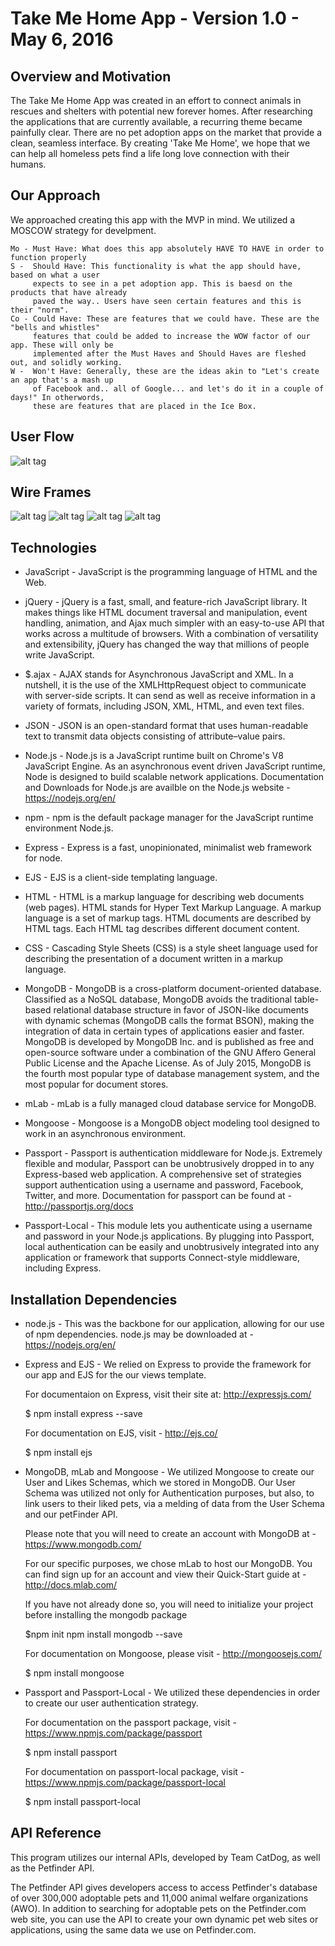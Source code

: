 # Take Me Home App - Version 1.0 - May 6, 2016

## Overview and Motivation

The Take Me Home App was created in an effort to connect animals in rescues and shelters with potential new forever homes. After researching the applications that are currently available, a recurring theme became painfully clear. There are no pet adoption apps on the market that provide a clean, seamless interface. By creating 'Take Me Home', we hope that we can help all homeless pets find a life long love connection with their humans. 


## Our Approach

We approached creating this app with the MVP in mind. We utilized a MOSCOW strategy for develpment.

    Mo - Must Have: What does this app absolutely HAVE TO HAVE in order to function properly
    S -  Should Have: This functionality is what the app should have, based on what a user
         expects to see in a pet adoption app. This is baesd on the products that have already 
         paved the way.. Users have seen certain features and this is their "norm".
    Co - Could Have: These are features that we could have. These are the "bells and whistles"
         features that could be added to increase the WOW factor of our app. These will only be
         implemented after the Must Haves and Should Haves are fleshed out, and solidly working.
    W -  Won't Have: Generally, these are the ideas akin to "Let's create an app that's a mash up
         of Facebook and.. all of Google... and let's do it in a couple of days!" In otherwords, 
         these are features that are placed in the Ice Box. 
         
## User Flow

![alt tag](/takeMeHomeUFScaled.png)
## Wire Frames

![alt tag](/viewAllPets.png)
![alt tag](/petProfile.png)
![alt tag](/myLikedPets.png)
![alt tag](/shelterInfo.png)
## Technologies

* JavaScript - JavaScript is the programming language of HTML and the Web.

* jQuery -  jQuery is a fast, small, and feature-rich JavaScript library. It makes things like 
            HTML document traversal and manipulation, event handling, animation, and Ajax much simpler with an easy-to-use API that works across a multitude of browsers. With a combination of versatility and extensibility, jQuery has changed the way that millions of people write JavaScript.

* $.ajax -  AJAX stands for Asynchronous JavaScript and XML. In a nutshell, it is the use of 
            the XMLHttpRequest object to communicate with server-side scripts. It can send as well as receive information in a variety of formats, including JSON, XML, HTML, and even text files.

* JSON -    JSON is an open-standard format that uses human-readable text to transmit data 
            objects consisting of attribute–value pairs.

* Node.js - Node.js is a JavaScript runtime built on Chrome's V8 JavaScript Engine. 
            As an asynchronous event driven JavaScript runtime, Node is designed to build scalable network applications. Documentation and Downloads for Node.js are availble on the 
            Node.js website - https://nodejs.org/en/

* npm -     npm is the default package manager for the JavaScript runtime environment Node.js. 

* Express - Express is a fast, unopinionated, minimalist web framework for node.

* EJS -     EJS is a client-side templating language.

* HTML -    HTML is a markup language for describing web documents (web pages). HTML stands 
            for Hyper Text Markup Language. A markup language is a set of markup tags. HTML documents are described by HTML tags. Each HTML tag describes different document content.

* CSS -     Cascading Style Sheets (CSS) is a style sheet language used for describing 
            the presentation of a document written in a markup language.

* MongoDB - MongoDB is a cross-platform document-oriented database. Classified as a NoSQL 
            database, MongoDB avoids the traditional table-based relational database structure in favor of JSON-like documents with dynamic schemas (MongoDB calls the format BSON), making the integration of data in certain types of applications easier and faster. MongoDB is developed by MongoDB Inc. and is published as free and open-source software under a combination of the GNU Affero General Public License and the Apache License. As of July 2015, MongoDB is the fourth most popular type of database management system, and the most popular for document stores.

* mLab -    mLab is a fully managed cloud database service for MongoDB.

* Mongoose - Mongoose is a MongoDB object modeling tool designed to work in an asynchronous
             environment.

* Passport -    Passport is authentication middleware for Node.js. Extremely flexible and 
                modular, Passport can be unobtrusively dropped in to any Express-based web application. A comprehensive set of strategies support authentication using a username and password, Facebook, Twitter, and more. Documentation for passport
                can be found at - http://passportjs.org/docs

* Passport-Local -  This module lets you authenticate using a username and password in your 
                    Node.js applications. By plugging into Passport, local authentication can be easily and unobtrusively integrated into any application or framework that supports Connect-style middleware, including Express. 



## Installation Dependencies

* node.js - This was the backbone for our application, allowing for our use of npm dependencies.
            node.js may be downloaded at - https://nodejs.org/en/

* Express and EJS - We relied on Express to provide the framework for our app and EJS for the 
  our views template.

  For documentaion on Express, visit their site at: http://expressjs.com/

  $ npm install express --save

  For documentation on EJS, visit - http://ejs.co/

  $ npm install ejs

* MongoDB, mLab and Mongoose - We utilized Mongoose to create our User and Likes Schemas, which we 
  stored in MongoDB. Our User Schema was utilized not only for Authentication purposes, but 
  also, to link users to their liked pets, via a melding of data from the User Schema and our
  petFinder API.

  Please note that you will need to create an account with MongoDB at - https://www.mongodb.com/

  For our specific purposes, we chose mLab to host our MongoDB. You can find sign up for an account and view their Quick-Start guide at - http://docs.mlab.com/

  If you have not already done so, you will need to initialize your project before installing the mongodb package

  $npm init
  npm install mongodb --save

  For documentation on Mongoose, please visit - http://mongoosejs.com/

  $ npm install mongoose

* Passport and Passport-Local - We utilized these dependencies in order to create our
  user authentication strategy.

  For documentation on the passport package, visit - https://www.npmjs.com/package/passport

  $ npm install passport

  For documentation on passport-local package, visit - https://www.npmjs.com/package/passport-local

  $ npm install passport-local


## API Reference

This program utilizes our internal APIs, developed by Team CatDog, as well as the Petfinder API.

The Petfinder API gives developers access to access Petfinder's database of over 300,000 adoptable pets and 11,000 animal welfare organizations (AWO). In addition to searching for adoptable pets on the Petfinder.com web site, you can use the API to create your own dynamic pet web sites or applications, using the same data we use on Petfinder.com.






